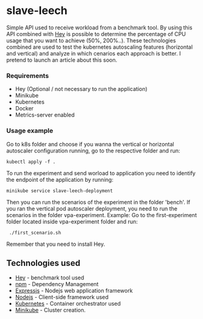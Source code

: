 # slave-leech


Simple API used to receive workload from a benchmark tool. By using this API combined with [Hey](https://github.com/rakyll/hey) is possible to determine the percentage of CPU usage that you want to achieve (50%, 200%..). These technologies combined are used to test the kubernetes autoscaling features (horizontal and vertical) and analyze in which cenarios each approach is better. I pretend to launch an article about this soon. 

### Requirements

* Hey (Optional / not necessary to run the application)
* Minikube
* Kubernetes
* Docker
* Metrics-server enabled

### Usage example

Go to k8s folder and choose if you wanna the vertical or horizontal autoscaler configuration running, go to the respective folder and run:

```
kubectl apply -f .
```

To run the experiment and send worload to application you need to identify the endpoint of the application by running:

```
minikube service slave-leech-deployment
```
Then you can run the scenarios of the experiment in the folder 'bench'. If you ran the vertical pod autoscaler deployment, you need to run the scenarios in the folder vpa-experiment. Example: Go to the first-experiment folder located inside vpa-experiment folder and run:

```
 ./first_scenario.sh
```
Remember that you need to install Hey.

## Technologies used

* [Hey](https://github.com/rakyll/hey) - benchmark tool used
* [npm](https://www.npmjs.com/) - Dependency Management
* [Expressjs](https://expressjs.com/) - Nodejs web application framework
* [Nodejs](https://nodejs.org/en/) - Client-side framework used
* [Kubernetes](https://kubernetes.io/) - Container orchestrator used
* [Minikube](https://kubernetes.io/docs/setup/learning-environment/minikube/) - Cluster creation.




